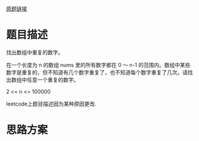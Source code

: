 [原题链接](https://leetcode-cn.com/problems/shu-zu-zhong-zhong-fu-de-shu-zi-lcof/ "LCR 120. 寻找文件副本")

# 题目描述
找出数组中重复的数字。

在一个长度为 n 的数组 nums 里的所有数字都在 0 ～ n-1 的范围内。数组中某些数字是重复的，但不知道有几个数字重复了，也不知道每个数字重复了几次。请找出数组中任意一个重复的数字。

2 <= n <= 100000

leetcode上题目描述因为某种原因更改.

# 思路方案